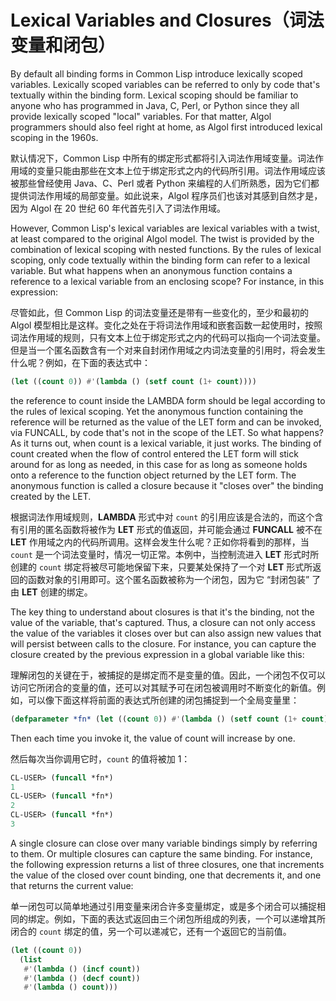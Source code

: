 # Lexical Variables and Closures（词法变量和闭包）

By default all binding forms in Common Lisp introduce lexically scoped
variables. Lexically scoped variables can be referred to only by code
that's textually within the binding form. Lexical scoping should be
familiar to anyone who has programmed in Java, C, Perl, or Python
since they all provide lexically scoped "local" variables. For that
matter, Algol programmers should also feel right at home, as Algol
first introduced lexical scoping in the 1960s.

默认情况下，Common Lisp
中所有的绑定形式都将引入词法作用域变量。词法作用域的变量只能由那些在文本上位于绑定形式之内的代码所引用。词法作用域应该被那些曾经使用
Java、C、Perl 或者 Python
来编程的人们所熟悉，因为它们都提供词法作用域的局部变量。如此说来，Algol
程序员们也该对其感到自然才是，因为 Algol 在 20 世纪 60 年代首先引入了词法作用域。

However, Common Lisp's lexical variables are lexical variables with a
twist, at least compared to the original Algol model. The twist is
provided by the combination of lexical scoping with nested
functions. By the rules of lexical scoping, only code textually within
the binding form can refer to a lexical variable. But what happens
when an anonymous function contains a reference to a lexical variable
from an enclosing scope? For instance, in this expression:

尽管如此，但 Common Lisp
的词法变量还是带有一些变化的，至少和最初的 Algol
模型相比是这样。变化之处在于将词法作用域和嵌套函数一起使用时，按照词法作用域的规则，只有文本上位于绑定形式之内的代码可以指向一个词法变量。但是当一个匿名函数含有一个对来自封闭作用域之内词法变量的引用时，将会发生什么呢？例如，在下面的表达式中：

```lisp
(let ((count 0)) #'(lambda () (setf count (1+ count))))
```

the reference to count inside the LAMBDA form should be legal
according to the rules of lexical scoping. Yet the anonymous function
containing the reference will be returned as the value of the LET form
and can be invoked, via FUNCALL, by code that's not in the scope of
the LET. So what happens? As it turns out, when count is a lexical
variable, it just works. The binding of count created when the flow of
control entered the LET form will stick around for as long as needed,
in this case for as long as someone holds onto a reference to the
function object returned by the LET form. The anonymous function is
called a closure because it "closes over" the binding created by the
LET.

根据词法作用域规则，**LAMBDA** 形式中对 `count`
的引用应该是合法的，而这个含有引用的匿名函数将被作为 **LET**
形式的值返回，并可能会通过 **FUNCALL** 被不在 **LET**
作用域之内的代码所调用。这样会发生什么呢？正如你将看到的那样，当 `count`
是一个词法变量时，情况一切正常。本例中，当控制流进入 **LET** 形式时所创建的 `count`
绑定将被尽可能地保留下来，只要某处保持了一个对 **LET**
形式所返回的函数对象的引用即可。这个匿名函数被称为一个闭包，因为它 “封闭包装”
了由 **LET** 创建的绑定。

The key thing to understand about closures is that it's the binding,
not the value of the variable, that's captured. Thus, a closure can
not only access the value of the variables it closes over but can also
assign new values that will persist between calls to the closure. For
instance, you can capture the closure created by the previous
expression in a global variable like this:

理解闭包的关键在于，被捕捉的是绑定而不是变量的值。因此，一个闭包不仅可以访问它所闭合的变量的值，还可以对其赋予可在闭包被调用时不断变化的新值。例如，可以像下面这样将前面的表达式所创建的闭包捕捉到一个全局变量里：

```lisp
(defparameter *fn* (let ((count 0)) #'(lambda () (setf count (1+ count)))))
```

Then each time you invoke it, the value of count will increase by one.

然后每次当你调用它时，`count` 的值将被加 1：

```lisp
CL-USER> (funcall *fn*)
1
CL-USER> (funcall *fn*)
2
CL-USER> (funcall *fn*)
3
```

A single closure can close over many variable bindings simply by
referring to them. Or multiple closures can capture the same
binding. For instance, the following expression returns a list of
three closures, one that increments the value of the closed over count
binding, one that decrements it, and one that returns the current
value:

单一闭包可以简单地通过引用变量来闭合许多变量绑定，或是多个闭合可以捕捉相同的绑定。例如，下面的表达式返回由三个闭包所组成的列表，一个可以递增其所闭合的
`count` 绑定的值，另一个可以递减它，还有一个返回它的当前值。

```lisp
(let ((count 0))
  (list
   #'(lambda () (incf count))
   #'(lambda () (decf count))
   #'(lambda () count)))
```
